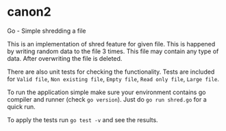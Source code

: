 # canon2
Go - Simple shredding a file

This is an implementation of shred feature for given file. This is happened by writing random data to the file 3 times.
This file may contain any type of data. After overwriting the file is deleted.

There are also unit tests for checking the functionality. Tests are included for 
`Valid file`,
`Non existing file`,
`Empty file`,
`Read only file`,
`Large file`.


To run the application simple make sure your environment contains go compiler and runner (check `go version`).
Just do `go run shred.go` for a quick run.


To apply the tests run `go test -v` and see the results.
